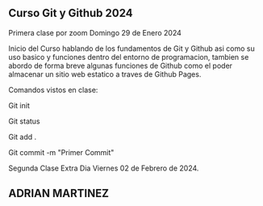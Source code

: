 
## Curso Git y Github 2024

Primera clase por zoom Domingo 29 de Enero 2024 

Inicio del Curso hablando de los fundamentos de Git y Github asi como su uso basico y funciones dentro del entorno de programacion, tambien se abordo de forma breve algunas funciones de Github como el poder almacenar un sitio web estatico a traves de Github Pages.

Comandos vistos en clase:

Git init

Git status 

Git add .

Git commit -m "Primer Commit"


Segunda Clase Extra Dia Viernes 02 de Febrero de 2024.

## ADRIAN MARTINEZ
